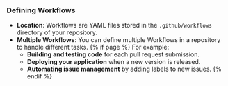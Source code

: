 ### Defining <i class="fab fa-github"></i> Workflows

- **Location**: Workflows are YAML files stored in the `.github/workflows` directory of your repository.
- **Multiple Workflows**: You can define multiple Workflows in a repository to handle different tasks.
{% if page %}
  For example:
  - **Building and testing code** for each pull request submission.
  - **Deploying your application** when a new version is released.
  - **Automating issue management** by adding labels to new issues.
{% endif %}

